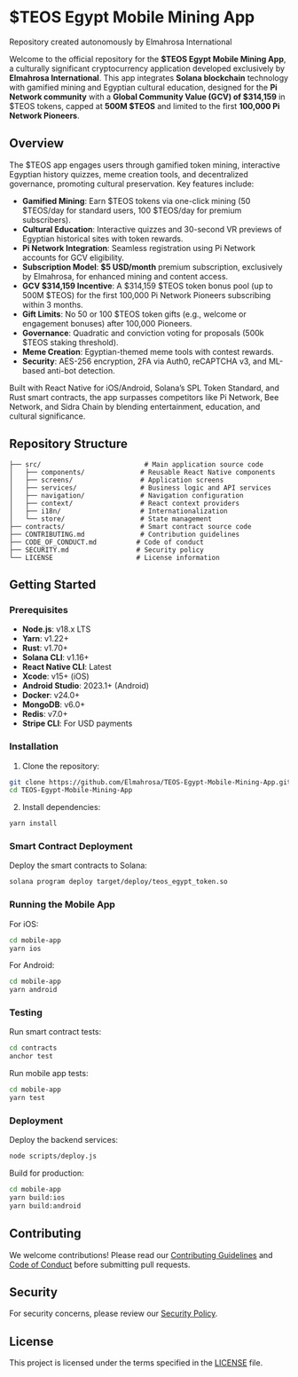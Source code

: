 # $TEOS Egypt Mobile Mining App

Repository created autonomously by Elmahrosa International

Welcome to the official repository for the **$TEOS Egypt Mobile Mining App**, a culturally significant cryptocurrency application developed exclusively by **Elmahrosa International**. This app integrates **Solana blockchain** technology with gamified mining and Egyptian cultural education, designed for the **Pi Network community** with a **Global Community Value (GCV) of $314,159** in $TEOS tokens, capped at **500M $TEOS** and limited to the first **100,000 Pi Network Pioneers**.

## Overview

The $TEOS app engages users through gamified token mining, interactive Egyptian history quizzes, meme creation tools, and decentralized governance, promoting cultural preservation. Key features include:

- **Gamified Mining**: Earn $TEOS tokens via one-click mining (50 $TEOS/day for standard users, 100 $TEOS/day for premium subscribers).
- **Cultural Education**: Interactive quizzes and 30-second VR previews of Egyptian historical sites with token rewards.
- **Pi Network Integration**: Seamless registration using Pi Network accounts for GCV eligibility.
- **Subscription Model**: **$5 USD/month** premium subscription, exclusively by Elmahrosa, for enhanced mining and content access.
- **GCV $314,159 Incentive**: A $314,159 $TEOS token bonus pool (up to 500M $TEOS) for the first 100,000 Pi Network Pioneers subscribing within 3 months.
- **Gift Limits**: No 50 or 100 $TEOS token gifts (e.g., welcome or engagement bonuses) after 100,000 Pioneers.
- **Governance**: Quadratic and conviction voting for proposals (500k $TEOS staking threshold).
- **Meme Creation**: Egyptian-themed meme tools with contest rewards.
- **Security**: AES-256 encryption, 2FA via Auth0, reCAPTCHA v3, and ML-based anti-bot detection.

Built with React Native for iOS/Android, Solana’s SPL Token Standard, and Rust smart contracts, the app surpasses competitors like Pi Network, Bee Network, and Sidra Chain by blending entertainment, education, and cultural significance.

## Repository Structure

```
├── src/                          # Main application source code
│   ├── components/              # Reusable React Native components
│   ├── screens/                 # Application screens
│   ├── services/                # Business logic and API services
│   ├── navigation/              # Navigation configuration
│   ├── context/                 # React context providers
│   ├── i18n/                    # Internationalization
│   └── store/                   # State management
├── contracts/                   # Smart contract source code
├── CONTRIBUTING.md              # Contribution guidelines
├── CODE_OF_CONDUCT.md          # Code of conduct
├── SECURITY.md                 # Security policy
└── LICENSE                     # License information
```

## Getting Started

### Prerequisites

- **Node.js**: v18.x LTS
- **Yarn**: v1.22+
- **Rust**: v1.70+
- **Solana CLI**: v1.16+
- **React Native CLI**: Latest
- **Xcode**: v15+ (iOS)
- **Android Studio**: 2023.1+ (Android)
- **Docker**: v24.0+
- **MongoDB**: v6.0+
- **Redis**: v7.0+
- **Stripe CLI**: For USD payments

### Installation

1. Clone the repository:
```bash
git clone https://github.com/Elmahrosa/TEOS-Egypt-Mobile-Mining-App.git
cd TEOS-Egypt-Mobile-Mining-App
```

2. Install dependencies:
```bash
yarn install
```

### Smart Contract Deployment

Deploy the smart contracts to Solana:
```bash
solana program deploy target/deploy/teos_egypt_token.so
```

### Running the Mobile App

For iOS:
```bash
cd mobile-app
yarn ios
```

For Android:
```bash
cd mobile-app
yarn android
```

### Testing

Run smart contract tests:
```bash
cd contracts
anchor test
```

Run mobile app tests:
```bash
cd mobile-app
yarn test
```

### Deployment

Deploy the backend services:
```bash
node scripts/deploy.js
```

Build for production:
```bash
cd mobile-app
yarn build:ios
yarn build:android
```

## Contributing

We welcome contributions! Please read our [Contributing Guidelines](CONTRIBUTING.md) and [Code of Conduct](CODE_OF_CONDUCT.md) before submitting pull requests.

## Security

For security concerns, please review our [Security Policy](SECURITY.md).

## License

This project is licensed under the terms specified in the [LICENSE](LICENSE) file.